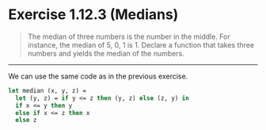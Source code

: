 # Exercise 1.12.3 (Medians)

> The median of three numbers is the number in the middle.
> For instance, the median of 5, 0, 1 is 1.
> Declare a function that takes three numbers and yields the median of the numbers.

---

We can use the same code as in the previous exercise.
```ocaml
let median (x, y, z) =
  let (y, z) = if y <= z then (y, z) else (z, y) in
  if x <= y then y
  else if x <= z then x
  else z
```
